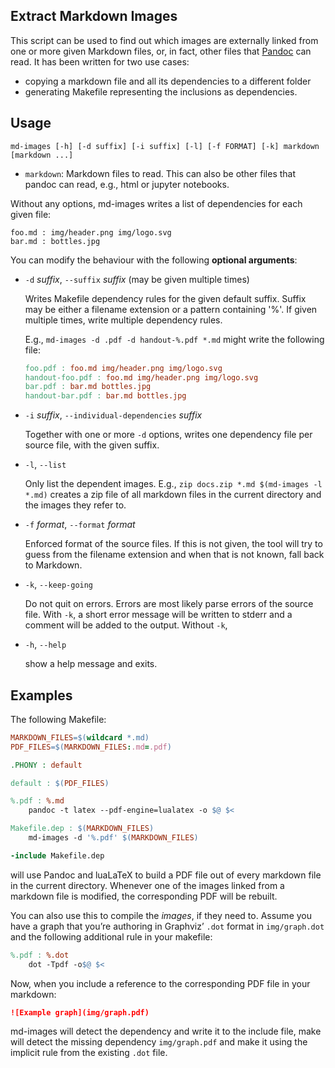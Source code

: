 ## Extract Markdown Images

This script can be used to find out which images are externally linked from one or more given Markdown files, or, 
in fact, other files that [Pandoc](https://pandoc.org/) can read. It has been written for two use cases:

* copying a markdown file and all its dependencies to a different folder
* generating Makefile representing the inclusions as dependencies.


## Usage

```
md-images [-h] [-d suffix] [-i suffix] [-l] [-f FORMAT] [-k] markdown [markdown ...]
```

* `markdown`: Markdown files to read. This can also be other files that pandoc can read, e.g., html or jupyter notebooks.

Without any options, md-images writes a list of dependencies for each given file:

```
foo.md : img/header.png img/logo.svg
bar.md : bottles.jpg
```

You can modify the behaviour with the following __optional arguments__:

*  `-d` _suffix_, `--suffix` _suffix_  (may be given multiple times)

    Writes Makefile dependency rules for the given default
    suffix. Suffix may be either a filename extension or a
    pattern containing '%'. If given multiple times, write
    multiple dependency rules.
    
    E.g., `md-images -d .pdf -d handout-%.pdf *.md` might write the following file:
    
    ```makefile
    foo.pdf : foo.md img/header.png img/logo.svg
    handout-foo.pdf : foo.md img/header.png img/logo.svg
    bar.pdf : bar.md bottles.jpg
    handout-bar.pdf : bar.md bottles.jpg
    ```
   
* `-i` _suffix_, `--individual-dependencies` _suffix_

    Together with one or more `-d` options, writes one dependency file per source file,
    with the given suffix.
    
* `-l`, `--list` 

    Only list the dependent images. E.g., `zip docs.zip *.md $(md-images -l *.md)` creates 
    a zip file of all markdown files in the current directory and the images they refer to.
     
     
*  `-f` _format_, `--format` _format_

    Enforced format of the source files. If this is not given, the tool will try to guess
    from the filename extension and when that is not known, fall back to Markdown.
    
*  `-k`, `--keep-going`
      
    Do not quit on errors. Errors are most likely parse errors of the source file. With
    `-k`, a short error message will be written to stderr and a comment will be added to
    the output. Without `-k`, 
    
    
*  `-h`, `--help`

    show a help message and exits.


## Examples

The following Makefile:

```makefile
MARKDOWN_FILES=$(wildcard *.md)
PDF_FILES=$(MARKDOWN_FILES:.md=.pdf)

.PHONY : default

default : $(PDF_FILES)

%.pdf : %.md
    pandoc -t latex --pdf-engine=lualatex -o $@ $<

Makefile.dep : $(MARKDOWN_FILES)
    md-images -d '%.pdf' $(MARKDOWN_FILES)

-include Makefile.dep
```

will use Pandoc and luaLaTeX to build a PDF file out of every markdown file in the current directory. Whenever one of the images linked from a markdown file is modified, the corresponding PDF will be rebuilt.

You can also use this to compile the _images_, if they need to. Assume you have a graph that you’re authoring in Graphviz’ `.dot` format in `img/graph.dot` and the following additional rule in your makefile:

```makefile
%.pdf : %.dot
	dot -Tpdf -o$@ $<
```

Now, when you include a reference to the corresponding PDF file in your markdown:

```markdown
![Example graph](img/graph.pdf)
```

md-images will detect the dependency and write it to the include file, make will detect the missing dependency `img/graph.pdf` and make it using the implicit rule from the existing `.dot` file.